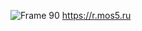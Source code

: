 ![Frame 90](https://github.com/WAYLIVES/WAYLIVES/assets/130656326/79f3320b-1c20-4e75-9e2c-05266b1ab0a4)
<a href="r.mos5.ru" target="_blank">https://r.mos5.ru</a>
